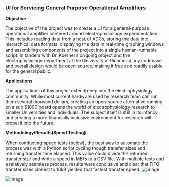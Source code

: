 ### UI for Servicing General Purpose Operational Amplifiers

**Objective**

The objective of the project was to create a UI for a general-purpose operational amplifier centered around electrophysiology experimentation. This includes reading data from a host of ADCs, storing the data into hierarchical data formats, displaying the data in real-time graphing windows and assembling components of the project into a single human-runnable script. In tandem with Dr. Koerner’s ongoing project and the electrophysiology department at the University of Richmond, my codebase and overall design would be open-source, making it free and readily usable for the general public.


**Applications**

The applications of this project extend deep into the electrophysiology community. While most current hardware used by research team can run them several thousand dollars, creating an open-source alternative running on a sub $1000 board opens the world of electrophysiology research to smaller Universities and individuals. The subject itself is still in its infancy and creating a more financially inclusive environment for research will propel it into the future.

**Methodology/Results(Speed Testing)**

When conducting speed tests (below), the best way to automate the process was with a Python script cycling though transfer sizes and returning transfer time elapsed. This value could divide the returned transfer size and write a speed in MB/s to a CSV file. With multiple tests and a relatively seamless process, results were conclusive and clear that FIFO transfer sizes closest to 16kB yielded that fastest transfer speed.
![image](https://user-images.githubusercontent.com/78660740/127669051-885b8770-875f-4384-98de-db08ccb782c2.png)


![image](https://user-images.githubusercontent.com/78660740/127669090-74a8b541-5032-4fa6-92c3-3566180fc818.png)

